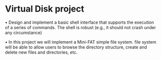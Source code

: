 # Virtual Disk project

• Design and implement a basic shell interface that supports the execution of a series of commands. The shell  is robust (e.g., it should not crash under any circumstance)

• In this project we will implement a Mini-FAT simple file system. file system will be able to allow users to browse the directory structure, create and delete new files and directories, etc.
